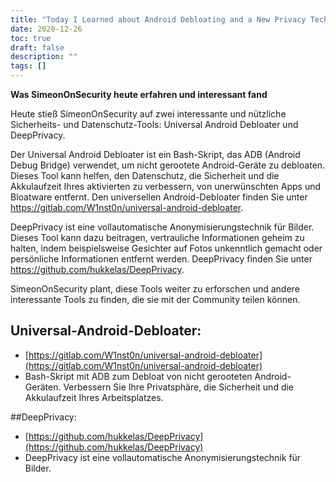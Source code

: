 ```yaml
---
title: "Today I Learned about Android Debloating and a New Privacy Technique"
date: 2020-12-26
toc: true
draft: false
description: ""
tags: []
---
```


 **Was SimeonOnSecurity heute erfahren und interessant fand**  Heute stieß SimeonOnSecurity auf zwei interessante und nützliche Sicherheits- und Datenschutz-Tools: Universal Android Debloater und DeepPrivacy.  Der Universal Android Debloater ist ein Bash-Skript, das ADB (Android Debug Bridge) verwendet, um nicht gerootete Android-Geräte zu debloaten. Dieses Tool kann helfen, den Datenschutz, die Sicherheit und die Akkulaufzeit Ihres aktivierten zu verbessern, von unerwünschten Apps und Bloatware entfernt. Den universellen Android-Debloater finden Sie unter https://gitlab.com/W1nst0n/universal-android-debloater.  DeepPrivacy ist eine vollautomatische Anonymisierungstechnik für Bilder. Dieses Tool kann dazu beitragen, vertrauliche Informationen geheim zu halten, indem beispielsweise Gesichter auf Fotos unkenntlich gemacht oder persönliche Informationen entfernt werden. DeepPrivacy finden Sie unter https://github.com/hukkelas/DeepPrivacy.  SimeonOnSecurity plant, diese Tools weiter zu erforschen und andere interessante Tools zu finden, die sie mit der Community teilen können.  ## Universal-Android-Debloater: - [https://gitlab.com/W1nst0n/universal-android-debloater](https://gitlab.com/W1nst0n/universal-android-debloater) - Bash-Skript mit ADB zum Debloat von nicht gerooteten Android-Geräten. Verbessern Sie Ihre Privatsphäre, die Sicherheit und die Akkulaufzeit Ihres Arbeitsplatzes.  ##DeepPrivacy: - [https://github.com/hukkelas/DeepPrivacy](https://github.com/hukkelas/DeepPrivacy) - DeepPrivacy ist eine vollautomatische Anonymisierungstechnik für Bilder.